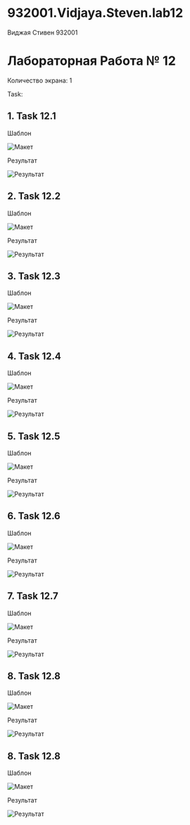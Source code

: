 # 932001.Vidjaya.Steven.lab12

Виджая Стивен 932001

# Лабораторная Работа № 12
Количество экрана: 1

Task:
## 1. Task 12.1
   
   Шаблон
   
   ![Макет](https://github.com/Steven2110/932001.Vidjaya.Steven.Weblab/blob/main/Lab12/screenshots/Lab2.2-1.png)

   Результат
   
   ![Результат](https://github.com/Steven2110/932001.Vidjaya.Steven.Weblab/blob/main/Lab12/screenshots/Result2.2-1.png)

## 2. Task 12.2
   
   Шаблон
   
   ![Макет](https://github.com/Steven2110/932001.Vidjaya.Steven.Weblab/blob/main/Lab12/screenshots/Lab2.2-2.png)

   Результат
   
   ![Результат](https://github.com/Steven2110/932001.Vidjaya.Steven.Weblab/blob/main/Lab12/screenshots/Result2.2-2.png)

## 3. Task 12.3
   
   Шаблон
   
   ![Макет](https://github.com/Steven2110/932001.Vidjaya.Steven.Weblab/blob/main/Lab12/screenshots/Lab2.2-3.png)

   Результат
   
   ![Результат](https://github.com/Steven2110/932001.Vidjaya.Steven.Weblab/blob/main/Lab12/screenshots/Result2.2-3.png)

## 4. Task 12.4
   
   Шаблон
   
   ![Макет](https://github.com/Steven2110/932001.Vidjaya.Steven.Weblab/blob/main/Lab12/screenshots/Lab2.2-4.png)

   Результат
   
   ![Результат](https://github.com/Steven2110/932001.Vidjaya.Steven.Weblab/blob/main/Lab12/screenshots/Result2.2-4.png)

## 5. Task 12.5
   
   Шаблон
   
   ![Макет](https://github.com/Steven2110/932001.Vidjaya.Steven.Weblab/blob/main/Lab12/screenshots/Lab2.2-5.png)

   Результат
   
   ![Результат](https://github.com/Steven2110/932001.Vidjaya.Steven.Weblab/blob/main/Lab12/screenshots/Result2.2-5.png)

## 6. Task 12.6
   
   Шаблон
   
   ![Макет](https://github.com/Steven2110/932001.Vidjaya.Steven.Weblab/blob/main/Lab12/screenshots/Lab2.2-6.png)

   Результат
   
   ![Результат](https://github.com/Steven2110/932001.Vidjaya.Steven.Weblab/blob/main/Lab12/screenshots/Result2.2-6.png)

## 7. Task 12.7
   
   Шаблон
   
   ![Макет](https://github.com/Steven2110/932001.Vidjaya.Steven.Weblab/blob/main/Lab12/screenshots/Lab2.2-7.png)

   Результат
   
   ![Результат](https://github.com/Steven2110/932001.Vidjaya.Steven.Weblab/blob/main/Lab12/screenshots/Result2.2-7.png)

## 8. Task 12.8
   
   Шаблон
   
   ![Макет](https://github.com/Steven2110/932001.Vidjaya.Steven.Weblab/blob/main/Lab12/screenshots/Lab2.2-8.png)

   Результат
   
   ![Результат](https://github.com/Steven2110/932001.Vidjaya.Steven.Weblab/blob/main/Lab12/screenshots/Result2.2-8.png)

## 8. Task 12.8
   
   Шаблон
   
   ![Макет](https://github.com/Steven2110/932001.Vidjaya.Steven.Weblab/blob/main/Lab12/screenshots/Lab2.2-8.png)

   Результат
   
   ![Результат](https://github.com/Steven2110/932001.Vidjaya.Steven.Weblab/blob/main/Lab12/screenshots/Result2.2-8.png)